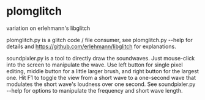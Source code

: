 # plomglitch
variation on erlehmann's libglitch

plomglitch.py is a glitch code / file consumer, see plomglitch.py --help for
details and https://github.com/erlehmann/libglitch for explanations.

soundpixler.py is a tool to directly draw the soundwaves. Just mouse-click into
the screen to manipulate the wave. Use left button for single pixel editing,
middle button for a little larger brush, and right button for the largest one.
Hit F1 to toggle the view from a short wave to a one-second wave that modulates
the short wave's loudness over one second. See soundpixler.py --help for options
to manipulate the frequency and short wave length.
